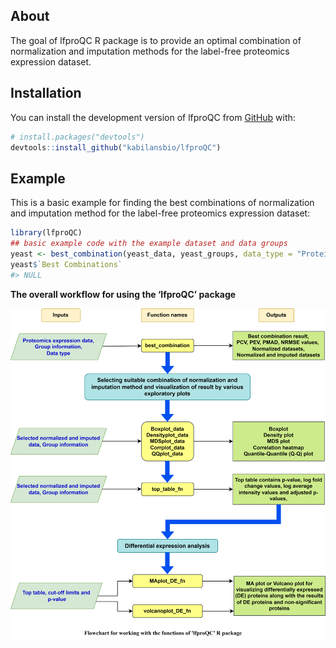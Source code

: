 
<!-- README.md is generated from README.Rmd. Please edit that file -->

## About

<!-- badges: start -->
<!-- badges: end -->

The goal of lfproQC R package is to provide an optimal combination of
normalization and imputation methods for the label-free proteomics
expression dataset.

## Installation

You can install the development version of lfproQC from
[GitHub](https://github.com/) with:

``` r
# install.packages("devtools")
devtools::install_github("kabilansbio/lfproQC")
```

## Example

This is a basic example for finding the best combinations of
normalization and imputation method for the label-free proteomics
expression dataset:

``` r
library(lfproQC)
## basic example code with the example dataset and data groups
yeast <- best_combination(yeast_data, yeast_groups, data_type = "Protein")
yeast$`Best Combinations`
#> NULL
```

**The overall workflow for using the ‘lfproQC’ package**

<img src="vignettes/images/flow1.png" width="800px" />
